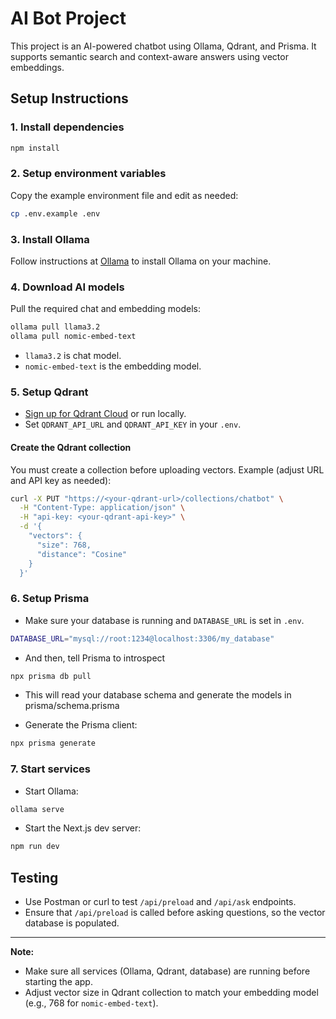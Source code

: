 # AI Bot Project

This project is an AI-powered chatbot using Ollama, Qdrant, and Prisma. It supports semantic search and context-aware answers using vector embeddings.

## Setup Instructions

### 1. Install dependencies

```bash
npm install
```

### 2. Setup environment variables

Copy the example environment file and edit as needed:

```bash
cp .env.example .env
```

### 3. Install Ollama

Follow instructions at [Ollama](https://ollama.com/) to install Ollama on your machine.

### 4. Download AI models

Pull the required chat and embedding models:

```bash
ollama pull llama3.2
ollama pull nomic-embed-text
```

- `llama3.2` is chat model.
- `nomic-embed-text` is the embedding model.

### 5. Setup Qdrant

- [Sign up for Qdrant Cloud](https://cloud.qdrant.io/) or run locally.
- Set `QDRANT_API_URL` and `QDRANT_API_KEY` in your `.env`.

#### Create the Qdrant collection

You must create a collection before uploading vectors. Example (adjust URL and API key as needed):

```bash
curl -X PUT "https://<your-qdrant-url>/collections/chatbot" \
  -H "Content-Type: application/json" \
  -H "api-key: <your-qdrant-api-key>" \
  -d '{
    "vectors": {
      "size": 768,
      "distance": "Cosine"
    }
  }'
```

### 6. Setup Prisma

- Make sure your database is running and `DATABASE_URL` is set in `.env`.

```bash
DATABASE_URL="mysql://root:1234@localhost:3306/my_database"
```

- And then, tell Prisma to introspect

```bash
npx prisma db pull
```

- This will read your database schema and generate the models in prisma/schema.prisma

- Generate the Prisma client:

```bash
npx prisma generate
```

### 7. Start services

- Start Ollama:

```bash
ollama serve
```

- Start the Next.js dev server:

```bash
npm run dev
```
## Testing

- Use Postman or curl to test `/api/preload` and `/api/ask` endpoints.
- Ensure that `/api/preload` is called before asking questions, so the vector database is populated.

---

**Note:**  
- Make sure all services (Ollama, Qdrant, database) are running before starting the app.
- Adjust vector size in Qdrant collection to match your embedding model (e.g., 768 for `nomic-embed-text`).

